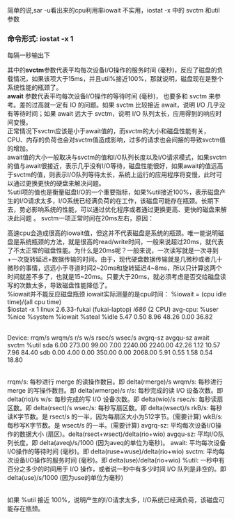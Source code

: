 简单的说,sar -u看出来的cpu利用率iowait 不实用，iostat -x 中的 svctm   和util 参数
### 命令形式: **iostat -x 1**

每隔一秒输出下

其中的**svctm**参数代表平均每次设备I/O操作的服务时间 (毫秒)，反应了磁盘的负载情况，如果该项大于15ms，并且util%接近100%，那就说明，磁盘现在是整个系统性能的瓶颈了。\
**await** 参数代表平均每次设备I/O操作的等待时间 (毫秒)， 也要多和 svctm 来参考。差的过高就一定有 IO 的问题。如果 svctm 比较接近 await，说明 I/O 几乎没有等待时间；如果 await 远大于 svctm，说明 I/O 队列太长，应用得到的响应时间变慢。\
正常情况下svctm应该是小于await值的，而svctm的大小和磁盘性能有关，CPU、内存的负荷也会对svctm值造成影响，过多的请求也会间接的导致svctm值的增加。\
await值的大小一般取决与svctm的值和I/O队列长度以及I/O请求模式，如果svctm的值与await很接近，表示几乎没有I/O等待，磁盘性能很好，如果await的值远高于svctm的值，则表示I/O队列等待太长，系统上运行的应用程序将变慢，此时可以通过更换更快的硬盘来解决问题。\
%util项的值也是衡量磁盘I/O的一个重要指标，如果%util接近100%，表示磁盘产生的I/O请求太多，I/O系统已经满负荷的在工作，该磁盘可能存在瓶颈。长期下去，势必影响系统的性能，可以通过优化程序或者通过更换更高、更快的磁盘来解决此问题 。 
svctm一项正常时间在20ms左右，原因：
高速cpu会造成很高的iowait值，但这并不代表磁盘是系统的瓶颈。唯一能说明磁盘是系统瓶颈的方法，就是很高的read/write时间，一般来说超过20ms，就代表了不太正常的磁盘性能。为什么是20ms呢？一般来说，一次读写就是一次寻到+一次旋转延迟+数据传输的时间。由于，现代硬盘数据传输就是几微秒或者几十微秒的事情，远远小于寻道时间2~20ms和旋转延迟4~8ms，所以只计算这两个时间就差不多了，也就是15~20ms。只要大于20ms，就必须考虑是否交给磁盘读写的次数太多，导致磁盘性能降低了。\
%iowait并不能反应磁盘瓶颈
iowait实际测量的是cpu时间：
%iowait = (cpu idle time)/(all cpu time)
\
$iostat -x 1
linux 2.6.33-fukai (fukai-laptop)          _i686_    (2 CPU)
avg-cpu:  %user   %nice %system %iowait  %steal   %idle
5.47    0.50    8.96   48.26    0.00   36.82
\
Device:         rrqm/s   wrqm/s     r/s     w/s   rsec/s   wsec/s avgrq-sz avgqu-sz   await  svctm  %util
sda               6.00   273.00   99.00    7.00  2240.00  2240.00    42.26     1.12   10.57   7.96  84.40
sdb               0.00     4.00    0.00  350.00     0.00  2068.00     5.91     0.55    1.58   0.54  18.80
\
rrqm/s:          每秒进行 merge 的读操作数目。即 delta(rmerge)/s
wrqm/s:         每秒进行 merge 的写操作数目。即 delta(wmerge)/s
r/s:            每秒完成的读 I/O 设备次数。即 delta(rio)/s
w/s:            每秒完成的写 I/O 设备次数。即 delta(wio)/s
rsec/s:         每秒读扇区数。即 delta(rsect)/s
wsec/s:         每秒写扇区数。即 delta(wsect)/s
rkB/s:          每秒读K字节数。是 rsect/s 的一半，因为每扇区大小为512字节。(需要计算)
wkB/s:          每秒写K字节数。是 wsect/s 的一半。(需要计算)
avgrq-sz:       平均每次设备I/O操作的数据大小 (扇区)。delta(rsect+wsect)/delta(rio+wio)
avgqu-sz:       平均I/O队列长度。即 delta(aveq)/s/1000 (因为aveq的单位为毫秒)。
await:          平均每次设备I/O操作的等待时间 (毫秒)。即 delta(ruse+wuse)/delta(rio+wio)
svctm:          平均每次设备I/O操作的服务时间 (毫秒)。即 delta(use)/delta(rio+wio)
%util:          一秒中有百分之多少的时间用于 I/O 操作，或者说一秒中有多少时间 I/O 队列是非空的。即 delta(use)/s/1000 (因为use的单位为毫秒)
\
如果 %util 接近 100%，说明产生的I/O请求太多，I/O系统已经满负荷，该磁盘可能存在瓶颈。
